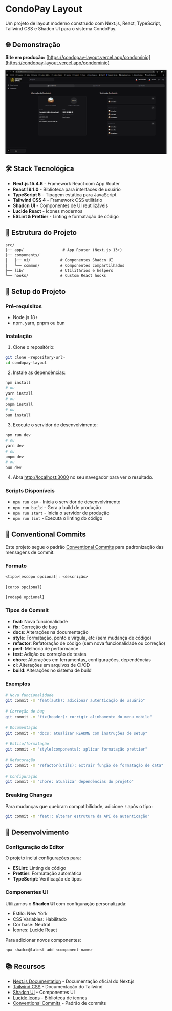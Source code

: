 # CondoPay Layout

Um projeto de layout moderno construído com Next.js, React, TypeScript, Tailwind CSS e Shadcn UI para o sistema CondoPay.

## 🌐 Demonstração

**Site em produção:** [https://condopay-layout.vercel.app/condominio](https://condopay-layout.vercel.app/condominio)

![CondoPay Website](public/website.png)

## 🛠️ Stack Tecnológica

- **Next.js 15.4.6** - Framework React com App Router
- **React 19.1.0** - Biblioteca para interfaces de usuário
- **TypeScript 5** - Tipagem estática para JavaScript
- **Tailwind CSS 4** - Framework CSS utilitário
- **Shadcn UI** - Componentes de UI reutilizáveis
- **Lucide React** - Ícones modernos
- **ESLint & Prettier** - Linting e formatação de código

## 📁 Estrutura do Projeto

```
src/
├── app/                 # App Router (Next.js 13+)
├── components/
│   ├── ui/             # Componentes Shadcn UI
│   └── common/         # Componentes compartilhados
├── lib/                # Utilitários e helpers
└── hooks/              # Custom React hooks
```

## 🚀 Setup do Projeto

### Pré-requisitos

- Node.js 18+
- npm, yarn, pnpm ou bun

### Instalação

1. Clone o repositório:

```bash
git clone <repository-url>
cd condopay-layout
```

2. Instale as dependências:

```bash
npm install
# ou
yarn install
# ou
pnpm install
# ou
bun install
```

3. Execute o servidor de desenvolvimento:

```bash
npm run dev
# ou
yarn dev
# ou
pnpm dev
# ou
bun dev
```

4. Abra [http://localhost:3000](http://localhost:3000) no seu navegador para ver o resultado.

### Scripts Disponíveis

- `npm run dev` - Inicia o servidor de desenvolvimento
- `npm run build` - Gera a build de produção
- `npm run start` - Inicia o servidor de produção
- `npm run lint` - Executa o linting do código

## 📝 Conventional Commits

Este projeto segue o padrão [Conventional Commits](https://www.conventionalcommits.org/) para padronização das mensagens de commit.

### Formato

```
<tipo>[escopo opcional]: <descrição>

[corpo opcional]

[rodapé opcional]
```

### Tipos de Commit

- **feat**: Nova funcionalidade
- **fix**: Correção de bug
- **docs**: Alterações na documentação
- **style**: Formatação, ponto e vírgula, etc (sem mudança de código)
- **refactor**: Refatoração de código (sem nova funcionalidade ou correção)
- **perf**: Melhoria de performance
- **test**: Adição ou correção de testes
- **chore**: Alterações em ferramentas, configurações, dependências
- **ci**: Alterações em arquivos de CI/CD
- **build**: Alterações no sistema de build

### Exemplos

```bash
# Nova funcionalidade
git commit -m "feat(auth): adicionar autenticação de usuário"

# Correção de bug
git commit -m "fix(header): corrigir alinhamento do menu mobile"

# Documentação
git commit -m "docs: atualizar README com instruções de setup"

# Estilo/formatação
git commit -m "style(components): aplicar formatação prettier"

# Refatoração
git commit -m "refactor(utils): extrair função de formatação de data"

# Configuração
git commit -m "chore: atualizar dependências do projeto"
```

### Breaking Changes

Para mudanças que quebram compatibilidade, adicione `!` após o tipo:

```bash
git commit -m "feat!: alterar estrutura da API de autenticação"
```

## 🔧 Desenvolvimento

### Configuração do Editor

O projeto inclui configurações para:

- **ESLint**: Linting de código
- **Prettier**: Formatação automática
- **TypeScript**: Verificação de tipos

### Componentes UI

Utilizamos o **Shadcn UI** com configuração personalizada:

- Estilo: New York
- CSS Variables: Habilitado
- Cor base: Neutral
- Ícones: Lucide React

Para adicionar novos componentes:

```bash
npx shadcn@latest add <component-name>
```

## 📚 Recursos

- [Next.js Documentation](https://nextjs.org/docs) - Documentação oficial do Next.js
- [Tailwind CSS](https://tailwindcss.com/docs) - Documentação do Tailwind
- [Shadcn UI](https://ui.shadcn.com) - Componentes UI
- [Lucide Icons](https://lucide.dev) - Biblioteca de ícones
- [Conventional Commits](https://www.conventionalcommits.org/) - Padrão de commits
